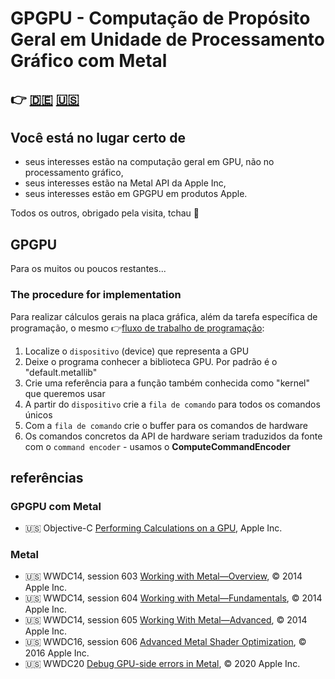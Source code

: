 # GPGPU - Computação de Propósito Geral em Unidade de Processamento Gráfico com Metal

👉 [🇩🇪](README.de.md) [🇺🇸](README.md) 
---

## Você está no lugar certo de

* seus interesses estão na computação geral em GPU, não no processamento gráfico,
* seus interesses estão na Metal API da Apple Inc,
* seus interesses estão em GPGPU em produtos Apple.

Todos os outros, obrigado pela visita, tchau 👋

## GPGPU

Para os muitos ou poucos restantes...

### The procedure for implementation

Para realizar cálculos gerais na placa gráfica, além da tarefa específica de programação, o mesmo 👉[fluxo de trabalho de programação](./GPUWorkflow/):

1. Localize o `dispositivo` (device) que representa a GPU
1. Deixe o programa conhecer a biblioteca GPU. Por padrão é o "default.metallib"
1. Crie uma referência para a função também conhecida como "kernel" que queremos usar
1. A partir do `dispositivo` crie a `fila de comando` para todos os comandos únicos
1. Com a `fila de comando` crie o buffer para os comandos de hardware
1. Os comandos concretos da API de hardware seriam traduzidos da fonte com o `command encoder` - usamos o **ComputeCommandEncoder**

## referências

### GPGPU com Metal

* 🇺🇸 Objective-C [Performing Calculations on a GPU](https://developer.apple.com/documentation/metal/performing_calculations_on_a_gpu), Apple Inc.

### Metal

* 🇺🇸 WWDC14, session 603 [Working with Metal—Overview](https://devstreaming-cdn.apple.com/videos/wwdc/2014/603xx33n8igr5n1/603/603_working_with_metal_overview.pdf), © 2014 Apple Inc.
* 🇺🇸 WWDC14, session 604 [Working with Metal—Fundamentals](https://devstreaming-cdn.apple.com/videos/wwdc/2014/604xxg7crkljcr8/604/604_working_with_metal_fundamentals.pdf), © 2014 Apple Inc.
* 🇺🇸 WWDC14, session 605 [Working With Metal—Advanced](https://devstreaming-cdn.apple.com/videos/wwdc/2014/605xxygcz4pd0h6/605/605_working_with_metal_advanced.pdf), © 2014 Apple Inc.
* 🇺🇸 WWDC16, session 606 [Advanced Metal Shader Optimization](https://devstreaming-cdn.apple.com/videos/wwdc/2016/606oluchfgwakjbymy8/606/606_advanced_metal_shader_optimization.pdf), © 2016 Apple Inc.
* 🇺🇸 WWDC20 [Debug GPU-side errors in Metal](https://developer.apple.com/videos/play/wwdc2020/10616/), © 2020 Apple Inc.
